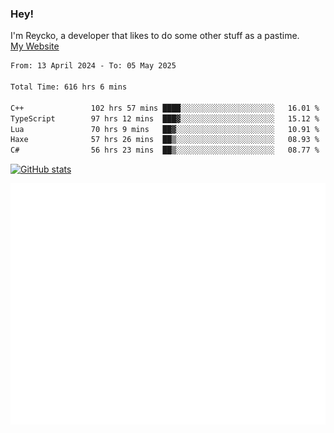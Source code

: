 ### Hey!
I'm Reycko, a developer that likes to do some other stuff as a pastime.  
[My Website](https://reycko.root.sx)

<!--START_SECTION:wakasection-->

```txt
From: 13 April 2024 - To: 05 May 2025

Total Time: 616 hrs 6 mins

C++               102 hrs 57 mins ████░░░░░░░░░░░░░░░░░░░░░   16.01 %
TypeScript        97 hrs 12 mins  ███▓░░░░░░░░░░░░░░░░░░░░░   15.12 %
Lua               70 hrs 9 mins   ██▓░░░░░░░░░░░░░░░░░░░░░░   10.91 %
Haxe              57 hrs 26 mins  ██▒░░░░░░░░░░░░░░░░░░░░░░   08.93 %
C#                56 hrs 23 mins  ██▒░░░░░░░░░░░░░░░░░░░░░░   08.77 %
```

<!--END_SECTION:wakasection-->

[![GitHub stats](https://github-readme-stats.vercel.app/api?username=Reycko&show_icons=true&theme=dark&hide_title=true&count_private=true)](https://github.com/anuraghazra/github-readme-stats)

![Metrics](/github-metrics.svg)
